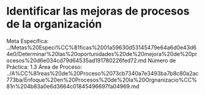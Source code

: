 # Identificar las mejoras de procesos de la organización

Meta Específica: ../Metas%20Especi%CC%81ficas%2001a59630d53145479e64a6d0e43d64e0/Determinar%20las%20oportunidades%20de%20mejora%20de%20procesos%20d6e034cd79d64535ad191780226fed72.md
Número de Práctica: 1.3
Área de Proceso: ../A%CC%81reas%20de%20Proceso%2073cb7340a7e3493ba7b8c80a2ac773ba/Enfoque%20en%20Procesos%20de%20la%20Orgnanizacio%CC%81n%204b83a0e6d3664c01845496697fa04969.md